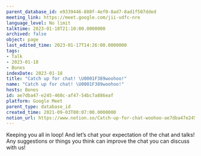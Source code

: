 ```yaml
---
parent_database_id: e9339446-880f-4ef0-8ad7-8ad1f507dded
meeting_link: https://meet.google.com/jii-vdfc-nre
language_level: No limit
talktime: 2023-01-18T21:10:00.0000000
archived: false
object: page
last_edited_time: 2023-01-17T14:26:00.0000000
tags:
- Talk
- 2023-01-18
- Bones
indexDate: 2023-01-18
title: "Catch up for chat! \U0001F389woohoo!"
name: "Catch up for chat! \U0001F389woohoo!"
hosts: Bones
id: ae7dba47-e245-460c-af47-54bc7a886eaf
platform: Google Meet
parent_type: database_id
created_time: 2021-09-03T00:07:00.0000000
notion_url: https://www.notion.so/Catch-up-for-chat-woohoo-ae7dba47e245460caf4754bc7a886eaf
---
```


Keeping you all in loop! And let’s chat your expectation of the chat and talks!
Any suggestions or things you think can improve the chat you can discuss with us!





